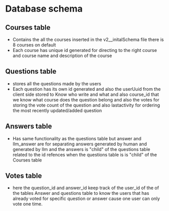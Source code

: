 # Database schema

## Courses table
- Contains the all the courses inserted in the v2__initalSchema file there is 8 courses on default 
- Each course has unique id generated for directing to the right course and course name and description of the course
## Questions table
- stores all the questions made by the users
- Each question has its own id generated and also the userUuid from the client side stored to Know who write and what and also course_id that we know what course does the question belong and also the votes for storing the vote count of the question and also lastactivity for ordering the most recently updated/added question
## Answers table
- Has same functionality as the questions table but answer and llm_answer are for separating answers generated by human and generated by llm and the answers is "child" of the questions table related to the id refences when the questions table is is "child" of the Courses table
## Votes table 
- here the question_id and answer_id keep track of the user_id of the of the tables Answer and questions table to know the users that has already voted for specific question or answer cause one user can only vote one time.